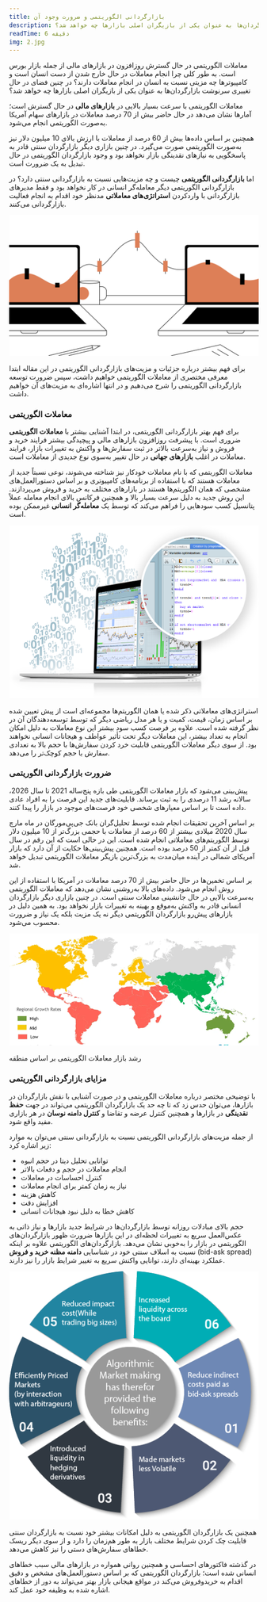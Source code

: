 ```yaml
---
title: بازارگردانی الگوریتمی و ضرورت وجود آن
description: معاملات الگوریتمی در حال گسترش روزافزون در بازارهای مالی از جمله بازار بورس است. به طور کلی چرا انجام معاملات در حال خارج شدن از دست انسان است و کامپیوترها چه مزیتی نسبت به انسان در انجام معاملات دارند؟ در چنین فضای در حال تغییری سرنوشت بازارگردان‌ها به عنوان یکی از بازیگران اصلی بازارها چه خواهد شد؟ 
readTime: 6 دقیقه
img: 2.jpg
---
```


معاملات الگوریتمی در حال گسترش روزافزون در بازارهای مالی از جمله بازار بورس است. به طور کلی چرا انجام معاملات در حال خارج شدن از دست انسان است و کامپیوترها چه مزیتی نسبت به انسان در انجام معاملات دارند؟ در چنین فضای در حال تغییری سرنوشت بازارگردان‌ها به عنوان یکی از بازیگران اصلی بازارها چه خواهد شد؟

معاملات الگوریتمی با سرعت بسیار بالایی در **بازارهای مالی** در حال گسترش است؛ آمارها نشان می‌دهد در حال حاضر بیش از 70 درصد معاملات در بازارهای سهام آمریکا به‌صورت الگوریتمی انجام می‌شود.

همچنین بر اساس داده‌ها بیش از 60 درصد از معاملات با ارزش بالای 10 میلیون دلار نیز به‌صورت الگوریتمی صورت می‌گیرد. در چنین بازاری دیگر بازارگردان سنتی قادر به پاسخگویی به نیازهای نقدینگی بازار نخواهد بود و وجود بازارگردان الگوریتمی در حال تبدیل به یک ضرورت است.

اما **بازارگردانی الگوریتمی** چیست و چه مزیت‌هایی نسبت به بازارگردانی سنتی دارد؟ در بازارگردانی الگوریتمی دیگر معامله‌گر انسانی در کار نخواهد بود و فقط مدیرهای بازارگردانی با واردکردن **استراتژی‌های معاملاتی** مدنظر خود اقدام به انجام فعالیت بازارگردانی می‌کنند.

<div class="text-center">
<img src="/img/content/algorithm-market-making-1.png">
</div>

برای فهم بیشتر درباره جزئیات و مزیت‌های بازارگردانی الگوریتمی در این مقاله ابتدا معرفی مختصری از معاملات الگوریتمی خواهیم داشت، سپس ضرورت توسعه بازارگردانی الگوریتمی را شرح می‌دهیم و در انتها اشاره‌ای به مزیت‌های آن خواهیم داشت.

### معاملات الگوریتمی

برای فهم بهتر بازارگردانی الگوریتمی، در ابتدا آشنایی بیشتر با **معاملات الگوریتمی** ضروری است. با پیشرفت روزافزون بازارهای مالی و پیچیدگی بیشتر فرایند خرید و فروش و نیاز به‌سرعت بالاتر در ثبت سفارش‌ها و واکنش به تغییرات بازار، فرایند معاملات در اغلب **بازارهای جهانی** در حال تغییر به‌سوی نوع جدیدی از معاملات است.

معاملات الگوریتمی که با نام معاملات خودکار نیز شناخته می‌شوند، نوعی نسبتاً جدید از معاملات هستند که با استفاده از برنامه‌های کامپیوتری و بر اساس دستورالعمل‌های مشخصی که همان الگوریتم‌ها هستند در بازارهای مختلف به خرید و فروش می‌پردازند. این روش جدید به دلیل سرعت بسیار بالا و همچنین فرکانس بالای انجام معامله عملاً پتانسیل کسب سودهایی را فراهم می‌کند که توسط یک **معامله‌گر انسانی** غیرممکن بوده است.

<div class="text-center">
<img src="/img/content/algorithm-market-making-2.png">
</div>

استراتژی‌های معاملاتی ذکر شده یا همان الگوریتم‌ها مجموعه‌ای است از پیش تعیین شده بر اساس زمان، قیمت، کمیت و یا هر مدل ریاضی دیگر که توسط توسعه‌دهندگان آن در نظر گرفته شده است. علاوه بر فرصت کسب سود بیشتر این نوع معاملات به دلیل امکان انجام به تعداد بیشتر، این معاملات دیگر تحت تأثیر عواطف و هیجانات انسانی نخواهند بود. از سوی دیگر معاملات الگوریتمی قابلیت خرد کردن سفارش‌ها با حجم بالا به تعدادی سفارش با حجم کوچک‌تر را می‌دهد.

### ضرورت بازارگردانی الگوریتمی

پیش‌بینی می‌شود که بازار معاملات الگوریتمی طی بازه پنج‌ساله 2021 تا سال 2026، سالانه رشد 11 درصدی را به ثبت برساند. قابلیت‌های جدید این فرصت را به افراد عادی داده است تا بر اساس معیارهای شخصی خود فرصت‌های موجود در بازار را پیدا کنند.

بر اساس آخرین تحقیقات انجام شده توسط تحلیل‌گران بانک جی‌پی‌مورگان در ماه مارچ سال 2020 میلادی بیشتر از 60 درصد از معاملات با حجمی بزرگ‌تر از 10 میلیون دلار توسط الگوریتم‌های معاملاتی انجام شده است. این در حالی است که این رقم در سال قبل از آن کمتر از 50 درصد بوده است. همچنین پیش‌بینی‌ها حکایت از آن دارد که بازار آمریکای شمالی در آینده میان‌مدت به بزرگ‌ترین بازیگر معاملات الگوریتمی تبدیل خواهد شد.

بر اساس تخمین‌ها در حال حاضر بیش از 70 درصد معاملات در آمریکا با استفاده از این روش انجام می‌شود. داده‌های بالا به‌روشنی نشان می‌دهد که معاملات الگوریتمی به‌سرعت بالایی در حال جانشینی معاملات سنتی است. در چنین بازاری دیگر بازارگردان انسانی قادر به واکنش به‌موقع و بهینه به تغییرات بازار نخواهد بود. به همین دلیل در بازارهای پیش‌رو بازارگردان الگوریتمی دیگر نه یک مزیت بلکه یک نیاز و ضرورت محسوب می‌شود.

<div class="text-center">
<img src="/img/content/algorithm-market-making-3.png" class="mb-0">
</div>
<p class="text-center font-italic">رشد بازار معاملات الگوریتمی بر اساس منطقه</p>


### مزایای بازارگردانی الگوریتمی

با توضیحی مختصر درباره معاملات الگوریتمی و در صورت آشنایی با نقش بازارگردان در بازارها، می‌توان حدس زد که تا چه حد یک بازارگردان الگوریتمی می‌تواند در جهت **حفظ نقدینگی** در بازارها و همچنین کنترل عرضه و تقاضا و **کنترل دامنه نوسان** در هر بازاری مفید واقع شود.

از جمله مزیت‌های بازارگردانی الگوریتمی نسبت به بازارگردانی سنتی می‌توان به موارد زیر اشاره کرد:

- توانایی تحلیل دیتا در حجم انبوه
- انجام معاملات در حجم و دفعات بالاتر
- کنترل احساسات در معاملات
- نیاز به زمان کمتر برای انجام معاملات
- کاهش هزینه
- افزایش دقت
- کاهش خطا به دلیل نبود هیجانات انسانی

حجم بالای مبادلات روزانه توسط بازارگردان‌ها در شرایط جدید بازارها و نیاز ذاتی به عکس‌العمل سریع به تغییرات لحظه‌ای در این بازارها ضرورت ظهور بازارگردان‌های الگوریتمی در بازار را به‌خوبی نشان می‌دهد. بازارگردان‌های الگوریتمی علاوه بر اینکه نسبت به اسلاف سنتی خود در شناسایی **دامنه مظنه خرید و فروش** (bid-ask spread) عملکرد بهینه‌ای دارند، توانایی واکنش سریع به تغییر شرایط بازار را نیز دارند.

<div class="text-center">
<img src="/img/content/algorithm-market-making-4.png">
</div>

همچنین یک بازارگردان الگوریتمی به دلیل امکانات بیشتر خود نسبت به بازارگردان سنتی قابلیت چک کردن شرایط مختلف بازار به طور هم‌زمان را دارد و از سوی دیگر ریسک خطاهای سفارش‌های دستی را نیز کاهش می‌دهد.

در گذشته فاکتورهای احساسی و همچنین روانی همواره در بازارهای مالی سبب خطاهای انسانی شده است؛ بازارگردان الگوریتمی که بر اساس دستورالعمل‌های مشخص و دقیق اقدام به خریدوفروش می‌کند در مواقع هیجانی بازار بهتر می‌تواند به ‌دور از خطاهای اشاره شده به وظیفه خود عمل کند.